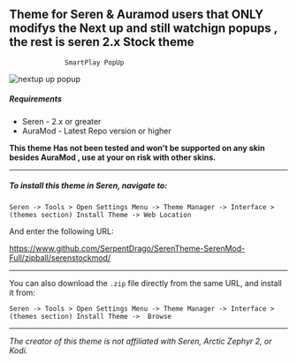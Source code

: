 ## Theme for Seren & Auramod users that ONLY modifys the Next up and still watchign popups , the rest is seren 2.x Stock theme
                  SmartPlay PopUp             
![nextup up popup](https://i.imgur.com/dsaUpuE.jpg)


##### Requirements
* Seren - 2.x or greater
* AuraMod - Latest Repo version or higher 

**This theme Has not been tested and won't be supported on any skin besides AuraMod , use at your on risk with other skins.**


-----------

##### To install this theme in Seren, navigate to:

`Seren -> Tools > Open Settings Menu -> Theme Manager -> Interface > (themes section) Install Theme -> Web Location`

And enter  the following URL:

https://www.github.com/SerpentDrago/SerenTheme-SerenMod-Full/zipball/serenstockmod/

------------


You can also download the `.zip` file directly from the same URL, and install it from:

`Seren -> Tools > Open Settings Menu -> Theme Manager -> Interface > (themes section) Install Theme ->  Browse`

------------




*The creator of this theme is not affiliated with Seren, Arctic Zephyr 2, or Kodi.*

